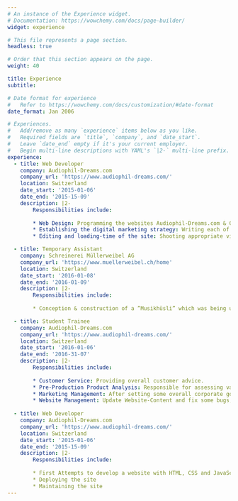 ```yaml
---
# An instance of the Experience widget.
# Documentation: https://wowchemy.com/docs/page-builder/
widget: experience

# This file represents a page section.
headless: true

# Order that this section appears on the page.
weight: 40

title: Experience
subtitle:

# Date format for experience
#   Refer to https://wowchemy.com/docs/customization/#date-format
date_format: Jan 2006

# Experiences.
#   Add/remove as many `experience` items below as you like.
#   Required fields are `title`, `company`, and `date_start`.
#   Leave `date_end` empty if it's your current employer.
#   Begin multi-line descriptions with YAML's `|2-` multi-line prefix.
experience:
  - title: Web Developer
    company: Audiophil-Dreams.com
    company_url: 'https://www.audiophil-dreams.com/'
    location: Switzerland
    date_start: '2015-01-06'
    date_end: '2015-15-09'
    description: |2-
        Responsibilities include:
        
        * Web Design: Programming the websites Audiophil-Dreams.com & Optimize-Audio.com from scratch with the help of only HTML, CSS and JavaScript (NOT with a content management system, like WordPress). Making the website adaptable such that it displays flawlessly on Smartphones, Tablets and Computer-Screens through ”responsive-design”, on all possible browsers (Google Chrome, Safari, Opera, Internet Explorer etc.).
        * Establishing the digital marketing strategy: Writing each of the pages’ whole content, which was around 120 pages. To get as much people on the site as possible - that is, to generate ”traffic” - I implemented Search Engine Optimization - also known as SEO - to rank as high as possible for multiple keywords in the Google Search Engine. The usage of a backlink-strategy, as well as the placement into code-snippets within Google was implemented. The goal was to improve the domain-authority, which reflects the credibility of a website.
        * Editing and loading-time of the site: Shooting appropriate visuals for the website and using the open-source software GIMP for image editing is important, since good images will keep the audience longer on the website. However, one needs to minimize the loading of the website. Thus, the images had to be reduced in their size. Without this, the users will wait longer for the site to load, which ultimately results in bad user-experience and - ultimately - to a reduction of the page-ranking for a specific keyword.

  - title: Temporary Assistant
    company: Schreinerei Müllerweibel AG
    company_url: 'https://www.muellerweibel.ch/home'
    location: Switzerland
    date_start: '2016-01-08'
    date_end: '2016-01-09'
    description: |2-
        Responsibilities include:
        
        * Conception & construction of a ”Musikhüsli” which was being used as a booth at the Zürcher Oberland Messe (ZOM).

  - title: Student Trainee
    company: Audiophil-Dreams.com
    company_url: 'https://www.audiophil-dreams.com/'
    location: Switzerland
    date_start: '2016-01-06'
    date_end: '2016-31-07'
    description: |2-
        Responsibilities include:
        
        * Customer Service: Providing overall customer advice.
        * Pre-Production Product Analysis: Responsible for assessing various hifi accessories on their effectiveness when used on high-end systems.
        * Marketing Management: After setting some overall corporate goals, some intermediate marketing objectives were fixed in order to adapt the overall firm strategy.
        * Website Management: Update Website-Content and fix some bugs, if problems occured.
        
  - title: Web Developer
    company: Audiophil-Dreams.com
    company_url: 'https://www.audiophil-dreams.com/'
    location: Switzerland
    date_start: '2015-01-06'
    date_end: '2015-15-09'
    description: |2-
        Responsibilities include:
        
        * First Attempts to develop a website with HTML, CSS and JavaScript
        * Deploying the site
        * Maintaining the site
---
```


